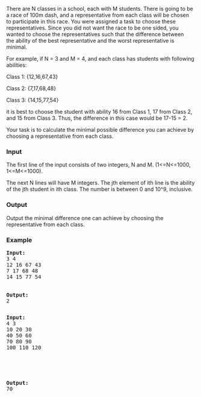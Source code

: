 <p>There are N classes in a school, each with M students. There is going to be a race&nbsp;of 100m dash, and a representative from&nbsp;each class&nbsp;will be chosen to&nbsp;participate in this race. You were assigned a task to choose these representatives. Since you did not want the race to be one sided, you wanted to choose the representatives such that the difference between the&nbsp;ability of&nbsp;the best&nbsp;representative and the&nbsp;worst representative&nbsp;is minimal.</p>
<p>For example, if N = 3 and M = 4, and each class has&nbsp;students with following abilities:</p>
<p>Class 1: {12,16,67,43}</p>
<p>Class 2: {7,17,68,48}</p>
<p>Class 3: {14,15,77,54}</p>
<p>it is best to choose the student with ability 16 from Class 1, 17 from Class 2, and 15 from Class 3. Thus, the difference in this case would be 17-15 = 2.</p>
<p>Your task is to calculate the minimal possible difference you can achieve by choosing a representative from each class.</p>
<h3>Input</h3>
<p>The first line of the input consists of two integers, N and M. (1&lt;=N&lt;=1000, 1&lt;=M&lt;=1000).</p>
<p>The next N lines will have M integers. The jth element of ith line is the ability of the jth student in ith class. The number is between 0 and 10^9, inclusive.</p>
<h3>Output</h3>
<p>Output the minimal difference one can achieve by choosing the representative from each class.</p>
<h3>Example</h3>
<pre><strong>Input:</strong>
3 4<br>12 16 67 43<br>7 17 68 48<br>14 15 77 54<br><br>
<strong>Output:</strong>
2</pre>
<pre><strong></strong></pre>
<pre><strong>Input:</strong><br>4 3<br>10 20 30<br>40 50 60<br>70 80 90<br>100 110 120</pre>
<pre><br><br><br><br><strong>Output:</strong><br>70<br><br><br></pre>